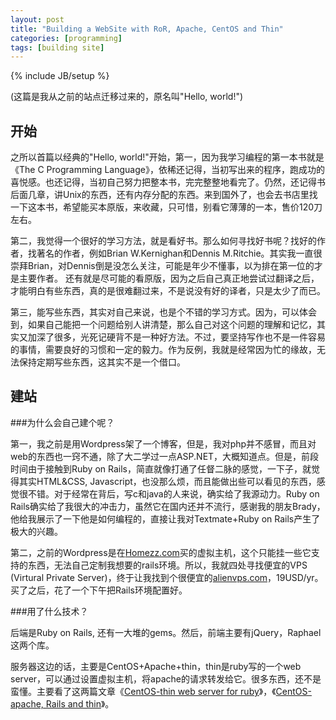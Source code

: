 ```yaml
---
layout: post
title: "Building a WebSite with RoR, Apache, CentOS and Thin"
categories: [programming]
tags: [building site]
---
```

{% include JB/setup %}

(这篇是我从之前的站点迁移过来的，原名叫"Hello, world!")

开始
---------------------

之所以首篇以经典的"Hello, world!"开始，第一，因为我学习编程的第一本书就是《The C Programming Language》，依稀还记得，当初写出来的程序，跑成功的喜悦感。也还记得，当初自己努力把整本书，完完整整地看完了。仍然，还记得书后面几章，讲Unix的东西，还有内存分配的东西。来到国外了，也会去书店里找一下这本书，希望能买本原版，来收藏，只可惜，别看它薄薄的一本，售价120刀左右。

第二，我觉得一个很好的学习方法，就是看好书。那么如何寻找好书呢？找好的作者，找著名的作者，例如Brian W.Kernighan和Dennis M.Ritchie。其实我一直很崇拜Brian，对Dennis倒是没怎么关注，可能是年少不懂事，以为排在第一位的才是主要作者。 还有就是尽可能的看原版，因为之后自己真正地尝试过翻译之后，才能明白有些东西，真的是很难翻过来，不是说没有好的译者，只是太少了而已。

第三，能写些东西，其实对自己来说，也是个不错的学习方式。因为，可以体会到，如果自己能把一个问题给别人讲清楚，那么自己对这个问题的理解和记忆，其实又加深了很多，光死记硬背不是一种好方法。不过，要坚持写作也不是一件容易的事情，需要良好的习惯和一定的毅力。作为反例，我就是经常因为忙的缘故，无法保持定期写些东西，这其实不是一个借口。

建站
---------------------

###为什么会自己建个呢？

第一，我之前是用Wordpress架了一个博客，但是，我对php并不感冒，而且对web的东西也一窍不通，除了大二学过一点ASP.NET，大概知道点。但是，前段时间由于接触到Ruby on Rails，简直就像打通了任督二脉的感觉，一下子，就觉得其实HTML&CSS, Javascript，也没那么烦，而且能做出些可以看见的东西，感觉很不错。对于经常在背后，写c和java的人来说，确实给了我源动力。Ruby on Rails确实给了我很大的冲击力，虽然它在国内还并不流行，感谢我的朋友Brady，他给我展示了一下他是如何编程的，直接让我对Textmate+Ruby on Rails产生了极大的兴趣。

第二，之前的Wordpress是在[Homezz.com](http://homezz.com/)买的虚拟主机，这个只能挂一些它支持的东西，无法自己定制我想要的rails环境。所以，我就四处寻找便宜的VPS (Virtural Private Server)，终于让我找到个很便宜的[alienvps.com](http://alienvps.com/vps-hosting/)，19USD/yr。买了之后，花了一个下午把Rails环境配置好。

###用了什么技术？

后端是Ruby on Rails, 还有一大堆的gems。然后，前端主要有jQuery，Raphael这两个库。

服务器这边的话，主要是CentOS+Apache+thin，thin是ruby写的一个web server，可以通过设置虚拟主机，将apache的请求转发给它。很多东西，还不是蛮懂。主要看了这两篇文章《[CentOS-thin web server for ruby](http://articles.slicehost.com/2009/4/17/centos-thin-web-server-for-ruby)》，《[CentOS-apache, Rails and thin](http://articles.slicehost.com/2009/4/17/centos-apache-rails-and-thin)》。




